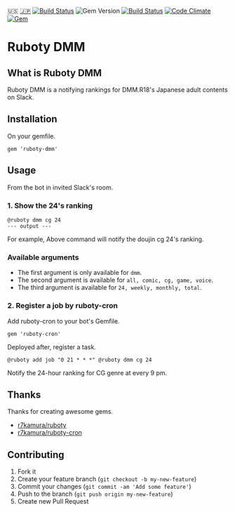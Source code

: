 :us: [:jp:](./doc/ja/README.md) [![Build Status](https://travis-ci.org/sachin21/ruboty-dmm.svg?branch=master)](https://travis-ci.org/sachin21/ruboty-dmm) ![Gem Version](https://badge.fury.io/rb/ruboty-dmm.svg) [![Build Status](https://travis-ci.org/sachin21/ruboty-dmm.svg?branch=master)](https://travis-ci.org/sachin21/ruboty-dmm) [![Code Climate](https://codeclimate.com/github/sachin21/ruboty-dmm/badges/gpa.svg)](https://codeclimate.com/github/sachin21/ruboty-dmm) [![Gem](https://img.shields.io/gem/dt/ruboty-dmm.svg)](https://rubygems.org/gems/ruboty-dmm)

# Ruboty DMM

## What is Ruboty DMM
Ruboty DMM is a notifying rankings for DMM.R18's Japanese adult contents on Slack.

## Installation
On your gemfile.

```
gem 'ruboty-dmm'
```

## Usage
From the bot in invited Slack's room.

### 1. Show the 24's ranking

```
@ruboty dmm cg 24
--- output ---
```

For example, Above command will notify the doujin cg 24's ranking.

### Available arguments
- The first argument is only available for `dmm`.
- The second argument is available for `all, comic, cg, game, voice`.
- The third argument is available for `24, weekly, monthly, total`.

### 2. Register a job by ruboty-cron
Add ruboty-cron to your bot's Gemfile.

```
gem 'ruboty-cron'
```

Deployed after, register a task.

```
@ruboty add job "0 21 * * *" @ruboty dmm cg 24
```

Notify the 24-hour ranking for CG genre at every 9 pm.


## Thanks
Thanks for creating awesome gems.

- [r7kamura/ruboty](https://github.com/r7kamura/ruboty)
- [r7kamura/ruboty-cron](https://github.com/r7kamura/ruboty-cron)

## Contributing

1. Fork it
2. Create your feature branch (`git checkout -b my-new-feature`)
3. Commit your changes (`git commit -am 'Add some feature'`)
4. Push to the branch (`git push origin my-new-feature`)
5. Create new Pull Request
